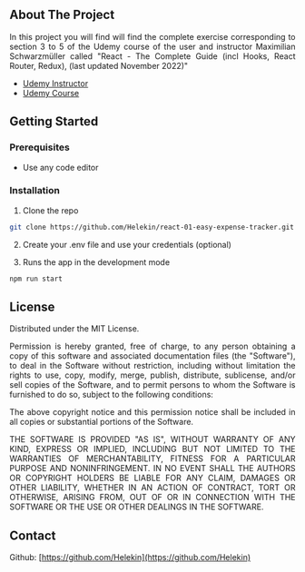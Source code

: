 ## About The Project

<p align="justify">
In this project you will find will find the complete exercise corresponding to section 3 to 5 of the Udemy course of the user and instructor Maximilian Schwarzmüller called "React - The Complete Guide (incl Hooks, React Router, Redux), (last updated November 2022)"
</p>

- [Udemy Instructor](https://www.udemy.com/user/maximilian-schwarzmuller/)
- [Udemy Course](https://www.udemy.com/course/react-the-complete-guide-incl-redux/)

## Getting Started

### Prerequisites

- Use any code editor

### Installation

1. Clone the repo

```sh
git clone https://github.com/Helekin/react-01-easy-expense-tracker.git
```

2. Create your .env file and use your credentials (optional)

3. Runs the app in the development mode

```sh
npm run start
```

## License

Distributed under the MIT License.

<p align="justify">
Permission is hereby granted, free of charge, to any person obtaining a copy of this software and associated documentation files (the "Software"), to deal in the Software without restriction, including without limitation the rights to use, copy, modify, merge, publish, distribute, sublicense, and/or sell copies of the Software, and to permit persons to whom the Software is furnished to do so, subject to the following conditions: 
</p>

<p align="justify">
The above copyright notice and this permission notice shall be included in all copies or substantial portions of the Software.
</p>

<p align="justify">
THE SOFTWARE IS PROVIDED "AS IS", WITHOUT WARRANTY OF ANY KIND, EXPRESS OR IMPLIED, INCLUDING BUT NOT LIMITED TO THE WARRANTIES OF MERCHANTABILITY, FITNESS FOR A PARTICULAR PURPOSE AND NONINFRINGEMENT. IN NO EVENT SHALL THE AUTHORS OR COPYRIGHT HOLDERS BE LIABLE FOR ANY CLAIM, DAMAGES OR OTHER LIABILITY, WHETHER IN AN ACTION OF CONTRACT, TORT OR OTHERWISE, ARISING FROM, OUT OF OR IN CONNECTION WITH THE SOFTWARE OR THE USE OR OTHER DEALINGS IN THE SOFTWARE.
</p>

## Contact

Github: [https://github.com/Helekin](https://github.com/Helekin)
